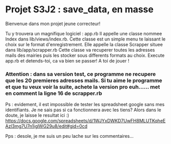 # Projet S3J2 : save_data, en masse

Bienvenue dans mon projet jeune correcteur!

Tu y trouvera un magnifique logiciel : app.rb
Il appelle une classe nommee Index dans lib/views/index.rb. Cette classe est un simple menu te laissant le choix sur le format d'enregistrement.
Elle appelle la classe Scrapper situee dans lib/app/scrapper.rb
Cette classe va recuperer toutes les adresses mails des mairies puis les stocker sous differents formats au choix.
Execute app.rb et detends-toi, ca va bien se passer!
A toi de jouer !

### Attention : dans sa version test, ce programme ne recupere que les 20 premieres adresses mails. Si tu aime le programme et que tu veux voir la suite, achete la version pro euh...... met en comment la ligne 16 de scrapper.rb ###

Ps : evidement, il est impossible de tester les spreadsheet google sans mes identifiants. Je ne sais pas si ca fonctionnera avec les tiens?
Alors dans le doute, je laisse le resultat ici :) https://docs.google.com/spreadsheets/d/1WJYxDWKD7UwFH8MLUTKqheEAzl3mg7U7n1iglWG29u8/edit#gid=0cd

Pps : desole, je me suis un peu lache sur les commentaires...